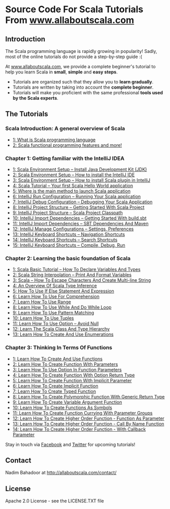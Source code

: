 # Source Code For Scala Tutorials From www.allaboutscala.com
## Introduction
The Scala programming language is rapidly growing in popularity! Sadly, most of the online tutorials do not provide a step-by-step guide :(
 
At www.allaboutscala.com, we provide a complete beginner's tutorial to help you learn Scala in **small**, **simple** and **easy steps**.

- Tutorials are organized such that they allow you to **learn gradually**.
- Tutorials are written by taking into account the **complete beginner**.
- Tutorials will make you proficient with the same professional **tools used by the Scala experts**.

## The Tutorials
### Scala Introduction: A general overview of Scala
- [1: What is Scala programming language](http://allaboutscala.com/tutorials/scala-introduction/learn-scala-programming-language/)
- [2: Scala functional programming features and more!](http://allaboutscala.com/tutorials/scala-introduction/scala-functional-programming-features/)

### Chapter 1: Getting familiar with the IntelliJ IDEA
- [1: Scala Environment Setup – Install Java Development Kit (JDK)](http://allaboutscala.com/tutorials/chapter-1-getting-familiar-intellij-ide/scala-environment-setup-install-java-jdk/)
- [2: Scala Environment Setup – How to install the IntelliJ IDE](http://allaboutscala.com/tutorials/chapter-1-getting-familiar-intellij-ide/scala-environment-setup-install-intellij-ide/) 
- [3: Scala Environment Setup – How to install Scala plugin in IntelliJ](http://allaboutscala.com/tutorials/chapter-1-getting-familiar-intellij-ide/scala-environment-setup-install-scala-plugin-intellij/)
- [4: Scala Tutorial – Your first Scala Hello World application](http://allaboutscala.com/tutorials/chapter-1-getting-familiar-intellij-ide/scala-tutorial-first-hello-world-application/)
- [5: Where is the main method to launch Scala application](http://allaboutscala.com/tutorials/chapter-1-getting-familiar-intellij-ide/where-is-main-method-launch-scala-application/)
- [6: IntelliJ Run Configuration – Running Your Scala application](http://allaboutscala.com/tutorials/chapter-1-getting-familiar-intellij-ide/intellij-run-configuration-scala-application/)
- [7: IntelliJ Debug Configuration – Debugging Your Scala Application](http://allaboutscala.com/tutorials/chapter-1-getting-familiar-intellij-ide/intellij-debug-configuration-scala-application/)
- [8: IntelliJ Project Structure – Getting Started With Scala Project](http://allaboutscala.com/tutorials/chapter-1-getting-familiar-intellij-ide/intellij-project-structure-getting-started-scala-project/)
- [9: IntelliJ Project Structure – Scala Project Classpath](http://allaboutscala.com/tutorials/chapter-1-getting-familiar-intellij-ide/intellij-project-structure-scala-project-classpath/)
- [10: IntelliJ Import Dependencies – Getting Started With build.sbt](http://allaboutscala.com/tutorials/chapter-1-getting-familiar-intellij-ide/getting-started-sbt-import-dependencies-build-sbt/)
- [11: IntelliJ Import Dependencies – SBT Dependencies And Maven](http://allaboutscala.com/tutorials/chapter-1-getting-familiar-intellij-ide/intellij-import-dependencies-sbt-maven/)
- [12: IntelliJ Manage Configurations – Settings, Preferences](http://allaboutscala.com/tutorials/chapter-1-getting-familiar-intellij-ide/intellij-manage-configurations-settings-preferences-win-mac/)
- [13: IntelliJ Keyboard Shortcuts – Navigation Shortcuts](http://allaboutscala.com/tutorials/chapter-1-getting-familiar-intellij-ide/intellij-keyboard-shortcuts-navigation)
- [14: IntelliJ Keyboard Shortcuts – Search Shortcuts](http://allaboutscala.com/tutorials/chapter-1-getting-familiar-intellij-ide/intellij-keyboard-shortcuts-search/)
- [15: IntelliJ Keyboard Shortcuts – Compile, Debug, Run](http://allaboutscala.com/tutorials/chapter-1-getting-familiar-intellij-ide/intellij-keyboard-shortcuts-compile-debug-run/)
 
### Chapter 2: Learning the basic foundation of Scala
- [1: Scala Basic Tutorial – How To Declare Variables And Types](http://allaboutscala.com/tutorials/chapter-2-learning-basics-scala-programming/scala-basic-tutorial-declare-variables-types/)
- [2: Scala String Interpolation – Print And Format Variables](http://allaboutscala.com/tutorials/chapter-2-learning-basics-scala-programming/scala-string-interpolation-print-format-variables/)
- [3: Scala – How To Escape Characters And Create Multi-line String](http://allaboutscala.com/tutorials/chapter-2-learning-basics-scala-programming/scala-escape-characters-create-multi-line-string/)
- [4: An Overview Of Scala Type Inference](http://allaboutscala.com/tutorials/chapter-2-learning-basics-scala-programming/scala-tutorial-overview-scala-type-inference/)
- [5: How To Use If Else Statement And Expression](http://allaboutscala.com/tutorials/chapter-2-learning-basics-scala-programming/scala-tutorial-use-if-else-statement-expression/)
- [6: Learn How To Use For Comprehension](http://allaboutscala.com/tutorials/chapter-2-learning-basics-scala-programming/scala-tutorial-learn-use-for-comprehension/)
- [7: Learn How To Use Range](http://allaboutscala.com/tutorials/chapter-2-learning-basics-scala-programming/scala-tutorial-learn-use-range-inclusive-exclusive/)
- [8: Learn How To Use While And Do While Loop](http://allaboutscala.com/tutorials/chapter-2-learning-basics-scala-programming/scala-tutorial-learn-how-to-use-while-and-do-while-loop/)
- [9: Learn How To Use Pattern Matching](http://allaboutscala.com/tutorials/chapter-2-learning-basics-scala-programming/scala-tutorial-learn-how-to-use-pattern-matching/)
- [10: Learn How To Use Tuples](http://allaboutscala.com/tutorials/chapter-2-learning-basics-scala-programming/scala-tutorial-learn-how-to-use-tuples-pattern-match/)
- [11: Learn How To Use Option – Avoid Null](http://allaboutscala.com/tutorials/chapter-2-learning-basics-scala-programming/scala-tutorial-learn-use-option-avoid-null/)
- [12: Learn The Scala Class And Type Hierarchy](http://allaboutscala.com/tutorials/chapter-2-learning-basics-scala-programming/scala-tutorial-learn-scala-class-type-hierarchy/)
- [13: Learn How To Create And Use Enumerations](http://allaboutscala.com/tutorials/chapter-2-learning-basics-scala-programming/learn-to-create-use-enumerations/)

### Chapter 3: Thinking In Terms Of Functions
- [1: Learn How To Create And Use Functions](http://allaboutscala.com/tutorials/chapter-3-beginner-tutorial-using-functions-scala/scala-tutorial-learn-create-use-functions/)
- [2: Learn How To Create Function With Parameters](http://allaboutscala.com/tutorials/chapter-3-beginner-tutorial-using-functions-scala/scala-tutorial-learn-create-function-parameters/)
- [3: Learn How To Use Option In Function Parameters](http://allaboutscala.com/tutorials/chapter-3-beginner-tutorial-using-functions-scala/scala-tutorial-learn-use-option-function-parameters/)
- [4: Learn How To Create Function With Option Return Type](http://allaboutscala.com/tutorials/chapter-3-beginner-tutorial-using-functions-scala/scala-tutorial-learn-create-function-return-type/)
- [5: Learn How To Create Function With Implicit Parameter](http://allaboutscala.com/tutorials/chapter-3-beginner-tutorial-using-functions-scala/scala-tutorial-learn-create-function-implicit-parameter/)
- [6: Learn How To Create Implicit Function](http://allaboutscala.com/tutorials/chapter-3-beginner-tutorial-using-functions-scala/scala-tutorial-learn-create-implicit-function/)
- [7: Learn How To Create Typed Function](http://allaboutscala.com/tutorials/chapter-3-beginner-tutorial-using-functions-scala/scala-tutorial-learn-create-typed-function/)
- [8: Learn How To Create Polymorphic Function With Generic Return Type](http://allaboutscala.com/tutorials/chapter-3-beginner-tutorial-using-functions-scala/scala-tutorial-learn-polymorphic-function-generic-return-type/)
- [9: Learn How To Create Variable Argument Function](http://allaboutscala.com/tutorials/chapter-3-beginner-tutorial-using-functions-scala/scala-tutorial-learn-create-variable-argument-function/)
- [10: Learn How To Create Functions As Symbols](http://allaboutscala.com/tutorials/chapter-3-beginner-tutorial-using-functions-scala/scala-tutorial-learn-create-functions-symbols/)
- [11: Learn How To Create Function Currying With Parameter Groups](http://allaboutscala.com/tutorials/chapter-3-beginner-tutorial-using-functions-scala/scala-tutorial-create-function-currying-parameter-groups/)
- [12: Learn How To Create Higher Order Function - Function As Parameter](http://allaboutscala.com/tutorials/chapter-3-beginner-tutorial-using-functions-scala/scala-tutorial-higher-order-function-parameter/)
- [13: Learn How To Create Higher Order Function - Call By Name Function](http://allaboutscala.com/tutorials/chapter-3-beginner-tutorial-using-functions-scala/scala-tutorial-learn-create-call-name-function/)
- [14: Learn How To Create Higher Order Function - With Callback Parameter](http://allaboutscala.com/tutorials/chapter-3-beginner-tutorial-using-functions-scala/scala-tutorial-learn-create-function-callback-parameter/)



Stay in touch via [Facebook](http://www.facebook.com/allaboutscala) and [Twitter](https://twitter.com/NadimBahadoor) for upcoming tutorials!


## Contact
Nadim Bahadoor at http://allaboutscala.com/contact/

## License
Apache 2.0 License - see the LICENSE.TXT file 

